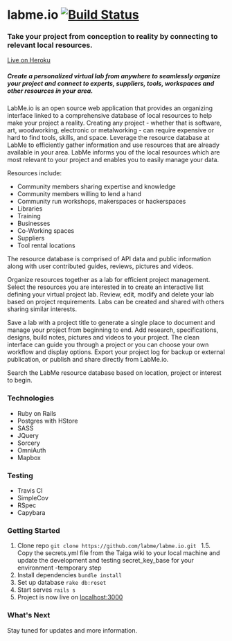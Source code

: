 # labme.io [![Build Status](https://travis-ci.org/labme/labme.io.svg?branch=master)](https://travis-ci.org/labme/labme.io)

### Take your project from conception to reality by connecting to relevant local resources.

[Live on Heroku](https://labme.herokuapp.com/)

##### Create a personalized virtual lab from anywhere to seamlessly organize your project and connect to experts, suppliers, tools, workspaces and other resources in your area. 

LabMe.io is an open source web application that provides an organizing interface linked to a comprehensive database of local resources to help make your project a reality. Creating any project - whether that is software, art, woodworking, electronic or metalworking - can require expensive or hard to find tools, skills, and space. Leverage the resource database at LabMe to efficiently gather information and use resources that are already available in your area. LabMe informs you of the local resources which are most relevant to your project and enables you to easily manage your data.

Resources include:
- Community members sharing expertise and knowledge
- Community members willing to lend a hand
- Community run workshops, makerspaces or hackerspaces
- Libraries
- Training
- Businesses
- Co-Working spaces
- Suppliers
- Tool rental locations

The resource database is comprised of API data and public information along with user contributed guides, reviews, pictures and videos.

Organize resources together as a lab for efficient project management. Select the resources you are interested in to create an interactive list defining your virtual project lab. Review, edit, modify and delete your lab based on project requirements.  Labs can be created and shared with others sharing similar interests.

Save a lab with a project title to generate a single place to document and manage your project from beginning to end. Add research, specifications, designs, build notes, pictures and videos to your project. The clean interface can guide you through a project or you can choose your own workflow and display options. Export your project log for backup or external publication, or publish and share directly from LabMe.io.

Search the LabMe resource database based on location, project or interest to begin. 

### Technologies

- Ruby on Rails
- Postgres with HStore
- SASS
- JQuery
- Sorcery
- OmniAuth
- Mapbox

### Testing

- Travis CI
- SimpleCov
- RSpec
- Capybara


### Getting Started

1. Clone repo ```git clone https://github.com/labme/labme.io.git ```
1.5. Copy the secrets.yml file from the Taiga wiki to your local machine and update the development and testing secret_key_base for your environment -temporary step
2. Install dependencies ```bundle install```
3. Set up database ```rake db:reset```
4. Start serves ```rails s```
5. Project is now live on [localhost:3000](http://localhost:3000/)

### What's Next

Stay tuned for updates and more information.
